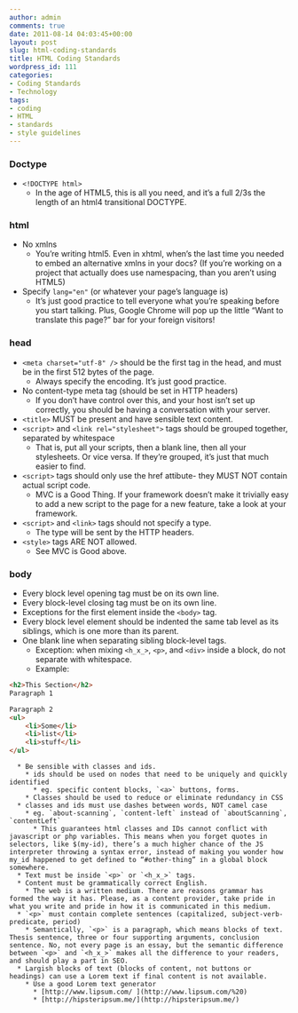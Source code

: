 ```yaml
---
author: admin
comments: true
date: 2011-08-14 04:03:45+00:00
layout: post
slug: html-coding-standards
title: HTML Coding Standards
wordpress_id: 111
categories:
- Coding Standards
- Technology
tags:
- coding
- HTML
- standards
- style guidelines
---
```


### Doctype
  * `<!DOCTYPE html>`
    * In the age of HTML5, this is all you need, and it’s a full 2/3s the length of an html4 transitional DOCTYPE.

### html
  * No xmlns
    * You’re writing html5. Even in xhtml, when’s the last time you needed to embed an alternative xmlns in your docs? (If you’re working on a project that actually does use namespacing, than you aren’t using HTML5)
  * Specify `lang="en"` (or whatever your page’s language is)	
    * It’s just good practice to tell everyone what you’re speaking before you start talking. Plus, Google Chrome will pop up the little “Want to translate this page?” bar for your foreign visitors!

<!-- more -->

### head
  * `<meta charset="utf-8" />` should be the first tag in the head, and must be in the first 512 bytes of the page.
    * Always specify the encoding. It’s just good practice.
  * No content-type meta tag (should be set in HTTP headers)
    * If you don’t have control over this, and your host isn’t set up correctly, you should be having a conversation with your server.
  * `<title>` MUST be present and have sensible text content.
  * `<script>` and `<link rel="stylesheet">` tags should be grouped together, separated by whitespace	
    * That is, put all your scripts, then a blank line, then all your stylesheets. Or vice versa. If they’re grouped, it’s just that much easier to find.
  * `<script>` tags should only use the href attibute- they MUST NOT contain actual script code.
    * MVC is a Good Thing. If your framework doesn’t make it trivially easy to add a new script to the page for a new feature, take a look at your framework.
  * `<script>` and `<link>` tags should not specify a type.	
    * The type will be sent by the HTTP headers.
  * `<style>` tags ARE NOT allowed.
    * See MVC is Good above.
### body
  * Every block level opening tag must be on its own line.
  * Every block-level closing tag must be on its own line.
  * Exceptions for the first element inside the `<body>` tag.
  * Every block level element should be indented the same tab level as its siblings, which is one more than its parent.
  * One blank line when separating sibling block-level tags.
    * Exception: when mixing `<h_x_>`, `<p>`, and `<div>` inside a block, do not separate with whitespace.	
    * Example:
```html
<h2>This Section</h2>
Paragraph 1

Paragraph 2
<ul>
	<li>Some</li>
	<li>list</li>
	<li>stuff</li>
</ul>
```
      * Be sensible with classes and ids.	
        * ids should be used on nodes that need to be uniquely and quickly identified
          * eg. specific content blocks, `<a>` buttons, forms.
        * Classes should be used to reduce or eliminate redundancy in CSS
      * classes and ids must use dashes between words, NOT camel case
        * eg. `about-scanning`, `content-left` instead of `aboutScanning`, `contentLeft`
          * This guarantees html classes and IDs cannot conflict with javascript or php variables. This means when you forget quotes in selectors, like $(my-id), there’s a much higher chance of the JS interpreter throwing a syntax error, instead of making you wonder how my_id happened to get defined to “#other-thing” in a global block somewhere.
      * Text must be inside `<p>` or `<h_x_>` tags.
      * Content must be grammatically correct English.
        * The web is a written medium. There are reasons grammar has formed the way it has. Please, as a content provider, take pride in what you write and pride in how it is communicated in this medium.	
      * `<p>` must contain complete sentences (capitalized, subject-verb-predicate, period)	
        * Semantically, `<p>` is a paragraph, which means blocks of text. Thesis sentence, three or four supporting arguments, conclusion sentence. No, not every page is an essay, but the semantic difference between `<p>` and `<h_x_>` makes all the difference to your readers, and should play a part in SEO.
      * Largish blocks of text (blocks of content, not buttons or headings) can use a Lorem text if final content is not available.
        * Use a good Lorem text generator
          * [http://www.lipsum.com/ ](http://www.lipsum.com/%20)
          * [http://hipsteripsum.me/](http://hipsteripsum.me/)
